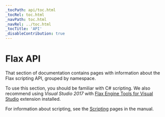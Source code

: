 ```yaml
---
_tocPath: api/toc.html
_tocRel: toc.html
_navPath: toc.html
_navRel: ../toc.html
_tocTitle: 'API'
_disableContribution: true
---
```


# Flax API

That section of documentation contains pages with information about the Flax scripting API, grouped by namespace.

To use this section, you should be familiar with C# scripting.
We also recommend using *Visual Studio 2017* with [Flax Engine Tools for Visual Studio](https://marketplace.visualstudio.com/items?itemName=Flax.FlaxVS) extension installed.

For information about scripting, see the [Scripting](/manual/scripting/index.html) pages in the manual.